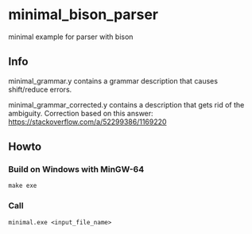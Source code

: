 # minimal_bison_parser
minimal example for parser with bison

## Info
minimal_grammar.y contains a grammar description that causes shift/reduce errors.

minimal_grammar_corrected.y contains a description that gets rid of the ambiguity. Correction based on this answer: https://stackoverflow.com/a/52299386/1169220

## Howto

### Build on Windows with MinGW-64
`make exe`

### Call
`minimal.exe <input_file_name>`

